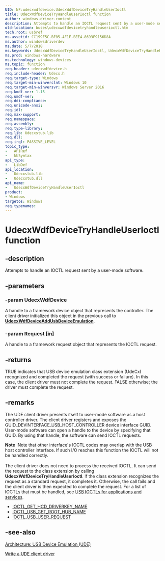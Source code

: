 ```yaml
---
UID: NF:udecxwdfdevice.UdecxWdfDeviceTryHandleUserIoctl
title: UdecxWdfDeviceTryHandleUserIoctl function
author: windows-driver-content
description: Attempts to handle an IOCTL request sent by a user-mode software.
old-location: buses\udecxwdfdevicetryhandleuserioctl.htm
tech.root: usbref
ms.assetid: CC199F5C-BF05-4F1F-BEE4-8693F9156D8A
ms.author: windowsdriverdev
ms.date: 5/7/2018
ms.keywords: UdecxWdfDeviceTryHandleUserIoctl, UdecxWdfDeviceTryHandleUserIoctl function [Buses], buses.udecxwdfdevicetryhandleuserioctl, udecxwdfdevice/UdecxWdfDeviceTryHandleUserIoctl
ms.prod: windows-hardware
ms.technology: windows-devices
ms.topic: function
req.header: udecxwdfdevice.h
req.include-header: Udecx.h
req.target-type: Windows
req.target-min-winverclnt: Windows 10
req.target-min-winversvr: Windows Server 2016
req.kmdf-ver: 1.15
req.umdf-ver: 
req.ddi-compliance: 
req.unicode-ansi: 
req.idl: 
req.max-support: 
req.namespace: 
req.assembly: 
req.type-library: 
req.lib: Udecxstub.lib
req.dll: 
req.irql: PASSIVE_LEVEL
topic_type:
-	APIRef
-	kbSyntax
api_type:
-	LibDef
api_location:
-	Udecxstub.lib
-	Udecxstub.dll
api_name:
-	UdecxWdfDeviceTryHandleUserIoctl
product:
- Windows
targetos: Windows
req.typenames: 
---
```


# UdecxWdfDeviceTryHandleUserIoctl function


## -description


Attempts to handle an IOCTL request sent by a user-mode software. 


## -parameters




### -param UdecxWdfDevice

<p>A handle to a framework device object that represents the controller. The client driver initialized this object in the previous call to <a href="https://msdn.microsoft.com/library/Mt627990(v=VS.85).aspx"><b>UdecxWdfDeviceAddUsbDeviceEmulation</b></a>.</p>


### -param Request [in]

A handle to a framework request object that represents the IOCTL request. 


## -returns



TRUE indicates that USB device emulation  class extension (UdeCx) recognized and completed the request (with success or failure). In this case, the client driver must
    not complete the request. FALSE otherwise; the driver must complete the request.




## -remarks



The UDE client driver presents itself to user-mode software as a host controller driver. The client driver registers and exposes the GUID_DEVINTERFACE_USB_HOST_CONTROLLER device interface GUID. User-mode software  can open a handle to the device by specifying that GUID. By using that handle, the software can send IOCTL requests. 

<div class="alert"><b>Note</b>  Note that other interface's IOCTL codes may overlap with the USB host controller interface. If
    such I/O reaches this function the IOCTL will not be handled correctly.</div>
<div> </div>
 The client driver does not need to process the received IOCTL. It can send the request to the class extension by calling <b>UdecxWdfDeviceTryHandleUserIoctl</b>. If the class extension recognizes the request as a standard request, it completes it. Otherwise, the call fails and the client driver is then expected to complete the request. For a list of IOCTLs that must be handled, see <a href="https://docs.microsoft.com/windows/iot-core/learn-about-hardware/hardwarecompatlist">USB IOCTLs for applications and services</a>.

<ul>
<li>
<a href="https://msdn.microsoft.com/library/windows/hardware/ff537236">IOCTL_GET_HCD_DRIVERKEY_NAME</a>
</li>
<li>
<a href="https://msdn.microsoft.com/library/windows/hardware/ff537326">IOCTL_USB_GET_ROOT_HUB_NAME</a>
</li>
<li>
<a href="https://msdn.microsoft.com/library/windows/hardware/ff537344">IOCTL_USB_USER_REQUEST</a>
</li>
</ul>



## -see-also




<a href="https://msdn.microsoft.com/library/windows/hardware/mt595932">Architecture: USB Device Emulation (UDE)</a>



<a href="https://msdn.microsoft.com/library/windows/hardware/mt595939">Write a UDE client driver</a>
 

 

